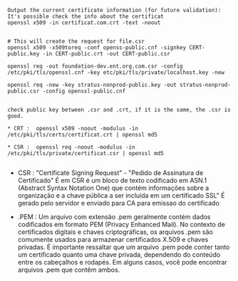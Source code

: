 ```
Output the current certificate information (for future validation): It's possible check the info about the certificat
openssl x509 -in certificat.com.crt -text -noout

```

```

# This will create the request for file.csr
openssl x509 -x509toreq -conf openss-public.cnf -signkey CERT-public.key -in CERT-public.crt -out CERT-public.csr

openssl req -out foundation-dev.ent.org.com.csr -config /etc/pki/tls/openssl.cnf -key etc/pki/tls/private/localhost.key -new

openssl req -new -key stratus-nonprod-public.key -out stratus-nonprod-public.csr -config openssl-public.cnf


```

```
check public key between .csr and .crt, if it is the same, the .csr is good.

* CRT :  openssl x509 -noout -modulus -in /etc/pki/tls/certs/certificat.crt | openssl md5

* CSR :  openssl req -noout -modulus -in /etc/pki/tls/private/certificat.csr | openssl md5


```





* CSR : "Certificate Signing Request" - "Pedido de Assinatura de Certificado" É em CSR é um bloco de texto codificado em ASN.1 (Abstract Syntax Notation One) que contém informações sobre a organização e a chave pública a ser incluída em um certificado SSL" 
É gerado pelo servidor e enviado para CA para emissao do certificado

 

* .PEM : Um arquivo com extensão .pem geralmente contém dados codificados em formato PEM (Privacy Enhanced Mail). No contexto de certificados 
digitais e chaves criptográficas, os arquivos .pem são comumente usados para armazenar certificados X.509 e chaves privadas. 
É importante ressaltar que um arquivo .pem pode conter tanto um certificado quanto uma chave privada, dependendo do conteúdo 
entre os cabeçalhos e rodapés. Em alguns casos, você pode encontrar arquivos .pem que contêm ambos.



